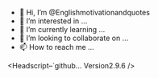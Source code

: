 - 👋 Hi, I’m @Englishmotivationandquotes
- 👀 I’m interested in ...
- 🌱 I’m currently learning ...
- 💞️ I’m looking to collaborate on ...
- 📫 How to reach me ...

<!---
Englishmotivationandquotes/Englishmotivationandquotes is a ✨ special ✨ repository because its `README.md` (this file) appears on your GitHub profile.
You can click the Preview link to take a look at your changes.
--->
<Headscript–`github... Version2.9.6 />
